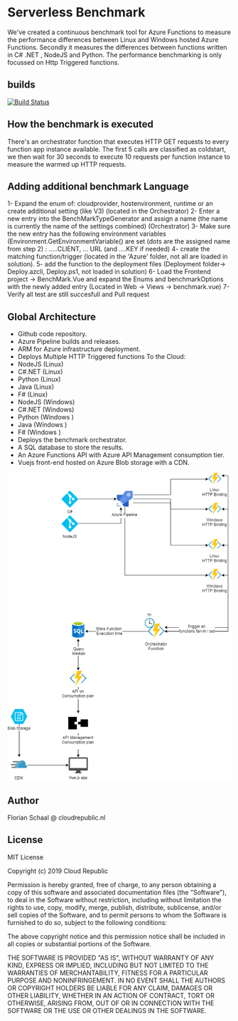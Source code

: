 # Serverless Benchmark

We've created a continuous benchmark tool for Azure Functions to measure the performance differences between Linux and Windows hosted Azure Functions. Secondly it measures the differences between functions written in C# .NET , NodeJS and Python. The performance benchmarking is only focussed on Http Triggered functions.

## builds
[![Build Status](https://dev.azure.com/rgertsen/BenchMark/_apis/build/status/BenchMark?branchName=master)](https://dev.azure.com/rgertsen/BenchMark/_build/latest?definitionId=1&branchName=master)

## How the benchmark is executed

There's an orchestrator function that executes HTTP GET requests to every function app instance available. The first 5 calls are classified as coldstart, we then wait for 30 seconds to execute 10 requests per function instance to measure the warmed up HTTP requests.


## Adding additional benchmark Language
1- Expand the enum of: cloudprovider, hostenvironment, runtime or an create additional setting (like V3) (located in the Orchestrator)
2- Enter a new entry into the BenchMarkTypeGenerator and assign a name (the name is currently the name of the settings combined) (Orchestrator)
3- Make sure the new entry has the following environment variables (Environment.GetEnvironmentVariable() are set (dots are the assigned name from step 2) : .....CLIENT, ... URL (and ....KEY if needed)
4- create the matching function/trigger (located in the 'Azure' folder, not all are loaded in solution).
5- add the function to the deployment files (Deployment folder-> Deploy.azcli, Deploy.ps1, not loaded in solution)
6- Load the Frontend project -> BenchMark.Vue and expand the Enums and benchmarkOptions with the newly added entry (Located in Web -> Views -> benchmark.vue)
7- Verify all test are still succesfull and Pull request

## Global Architecture

- Github code repository.
- Azure Pipeline builds and releases.
- ARM for Azure infrastructure deployment.
- Deploys Multiple HTTP Triggered functions To the Cloud:
 - NodeJS (Linux)
 - C#.NET (Linux)
 - Python (Linux)
 - Java (Linux)
 - F# (Linux)
 - NodeJS (Windows)
 - C#.NET (Windows)
 - Python (Windows )
 - Java (Windows )
 - F# (Windows )
- Deploys the benchmark orchestrator.
- A SQL database to store the results.
- An Azure Functions API with Azure API Management consumption tier.
- Vuejs front-end hosted on Azure Blob storage with a CDN.

<img src='docs/global architecture.png' />

## Author

Florian Schaal @ cloudrepublic.nl

## License

MIT License

Copyright (c) 2019 Cloud Republic

Permission is hereby granted, free of charge, to any person obtaining a copy
of this software and associated documentation files (the "Software"), to deal
in the Software without restriction, including without limitation the rights
to use, copy, modify, merge, publish, distribute, sublicense, and/or sell
copies of the Software, and to permit persons to whom the Software is
furnished to do so, subject to the following conditions:

The above copyright notice and this permission notice shall be included in all
copies or substantial portions of the Software.

THE SOFTWARE IS PROVIDED "AS IS", WITHOUT WARRANTY OF ANY KIND, EXPRESS OR
IMPLIED, INCLUDING BUT NOT LIMITED TO THE WARRANTIES OF MERCHANTABILITY,
FITNESS FOR A PARTICULAR PURPOSE AND NONINFRINGEMENT. IN NO EVENT SHALL THE
AUTHORS OR COPYRIGHT HOLDERS BE LIABLE FOR ANY CLAIM, DAMAGES OR OTHER
LIABILITY, WHETHER IN AN ACTION OF CONTRACT, TORT OR OTHERWISE, ARISING FROM,
OUT OF OR IN CONNECTION WITH THE SOFTWARE OR THE USE OR OTHER DEALINGS IN THE
SOFTWARE.